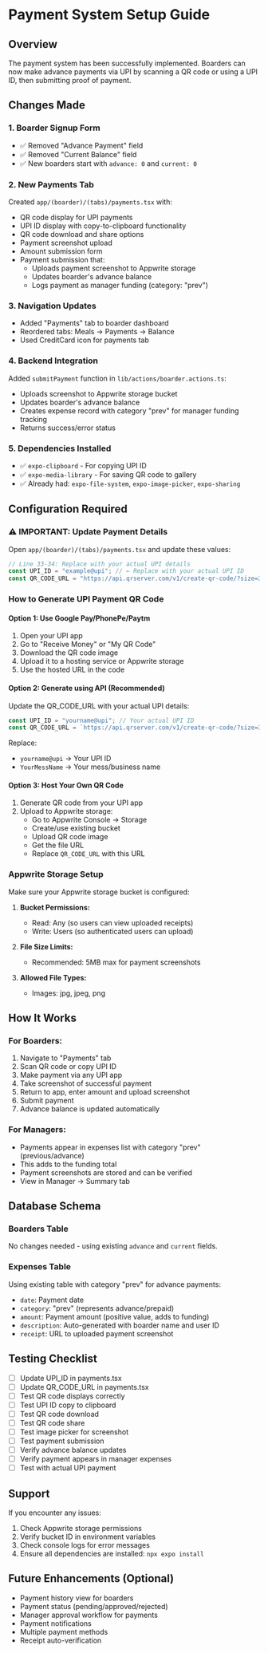 # Payment System Setup Guide

## Overview
The payment system has been successfully implemented. Boarders can now make advance payments via UPI by scanning a QR code or using a UPI ID, then submitting proof of payment.

## Changes Made

### 1. Boarder Signup Form
- ✅ Removed "Advance Payment" field
- ✅ Removed "Current Balance" field
- ✅ New boarders start with `advance: 0` and `current: 0`

### 2. New Payments Tab
Created `app/(boarder)/(tabs)/payments.tsx` with:
- QR code display for UPI payments
- UPI ID display with copy-to-clipboard functionality
- QR code download and share options
- Payment screenshot upload
- Amount submission form
- Payment submission that:
  - Uploads payment screenshot to Appwrite storage
  - Updates boarder's advance balance
  - Logs payment as manager funding (category: "prev")

### 3. Navigation Updates
- Added "Payments" tab to boarder dashboard
- Reordered tabs: Meals → Payments → Balance
- Used CreditCard icon for payments tab

### 4. Backend Integration
Added `submitPayment` function in `lib/actions/boarder.actions.ts`:
- Uploads screenshot to Appwrite storage bucket
- Updates boarder's advance balance
- Creates expense record with category "prev" for manager funding tracking
- Returns success/error status

### 5. Dependencies Installed
- ✅ `expo-clipboard` - For copying UPI ID
- ✅ `expo-media-library` - For saving QR code to gallery
- ✅ Already had: `expo-file-system`, `expo-image-picker`, `expo-sharing`

## Configuration Required

### ⚠️ IMPORTANT: Update Payment Details

Open `app/(boarder)/(tabs)/payments.tsx` and update these values:

```typescript
// Line 33-34: Replace with your actual UPI details
const UPI_ID = "example@upi"; // ← Replace with your actual UPI ID
const QR_CODE_URL = "https://api.qrserver.com/v1/create-qr-code/?size=300x300&data=upi://pay?pa=example@upi&pn=MessName&cu=INR"; // ← Replace with actual QR code URL
```

### How to Generate UPI Payment QR Code

#### Option 1: Use Google Pay/PhonePe/Paytm
1. Open your UPI app
2. Go to "Receive Money" or "My QR Code"
3. Download the QR code image
4. Upload it to a hosting service or Appwrite storage
5. Use the hosted URL in the code

#### Option 2: Generate using API (Recommended)
Update the QR_CODE_URL with your actual UPI details:

```typescript
const UPI_ID = "yourname@upi"; // Your actual UPI ID
const QR_CODE_URL = `https://api.qrserver.com/v1/create-qr-code/?size=300x300&data=upi://pay?pa=${UPI_ID}&pn=YourMessName&cu=INR`;
```

Replace:
- `yourname@upi` → Your UPI ID
- `YourMessName` → Your mess/business name

#### Option 3: Host Your Own QR Code
1. Generate QR code from your UPI app
2. Upload to Appwrite storage:
   - Go to Appwrite Console → Storage
   - Create/use existing bucket
   - Upload QR code image
   - Get the file URL
   - Replace `QR_CODE_URL` with this URL

### Appwrite Storage Setup

Make sure your Appwrite storage bucket is configured:

1. **Bucket Permissions:**
   - Read: Any (so users can view uploaded receipts)
   - Write: Users (so authenticated users can upload)

2. **File Size Limits:**
   - Recommended: 5MB max for payment screenshots

3. **Allowed File Types:**
   - Images: jpg, jpeg, png

## How It Works

### For Boarders:
1. Navigate to "Payments" tab
2. Scan QR code or copy UPI ID
3. Make payment via any UPI app
4. Take screenshot of successful payment
5. Return to app, enter amount and upload screenshot
6. Submit payment
7. Advance balance is updated automatically

### For Managers:
- Payments appear in expenses list with category "prev" (previous/advance)
- This adds to the funding total
- Payment screenshots are stored and can be verified
- View in Manager → Summary tab

## Database Schema

### Boarders Table
No changes needed - using existing `advance` and `current` fields.

### Expenses Table
Using existing table with category "prev" for advance payments:
- `date`: Payment date
- `category`: "prev" (represents advance/prepaid)
- `amount`: Payment amount (positive value, adds to funding)
- `description`: Auto-generated with boarder name and user ID
- `receipt`: URL to uploaded payment screenshot

## Testing Checklist

- [ ] Update UPI_ID in payments.tsx
- [ ] Update QR_CODE_URL in payments.tsx
- [ ] Test QR code displays correctly
- [ ] Test UPI ID copy to clipboard
- [ ] Test QR code download
- [ ] Test QR code share
- [ ] Test image picker for screenshot
- [ ] Test payment submission
- [ ] Verify advance balance updates
- [ ] Verify payment appears in manager expenses
- [ ] Test with actual UPI payment

## Support

If you encounter any issues:
1. Check Appwrite storage permissions
2. Verify bucket ID in environment variables
3. Check console logs for error messages
4. Ensure all dependencies are installed: `npx expo install`

## Future Enhancements (Optional)

- Payment history view for boarders
- Payment status (pending/approved/rejected)
- Manager approval workflow for payments
- Payment notifications
- Multiple payment methods
- Receipt auto-verification

